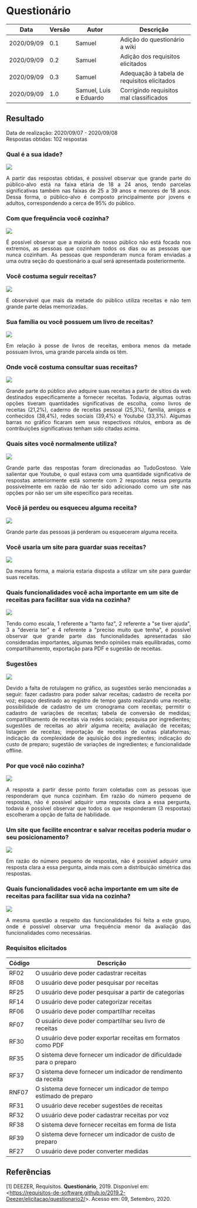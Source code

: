 # Questionário

| Data |Versão| Autor | Descrição |
| ---- | ---- | ----- | --------- |
| 2020/09/09 | 0.1 | Samuel| Adição do questionário a wiki |
| 2020/09/09 | 0.2 | Samuel| Adição dos requisitos elicitados |
| 2020/09/09 | 0.3 | Samuel| Adequação à tabela de requisitos elicitados |
| 2020/09/09 | 1.0 | Samuel, Luis e Eduardo | Corrigindo requisitos mal classificados |

## Resultado
<p> Data de realização: 2020/09/07 - 2020/09/08 </br>
Respostas obtidas: 102 respostas</p>

### Qual é a sua idade?

![](../../assets/02-requisitos/elicitacao/questionario/resultados_idade.png)

<p align="justify"> A partir das respostas obtidas, é possível observar que grande parte do público-alvo está na faixa etária de 18 a 24 anos, tendo parcelas significativas também nas faixas de 25 a 39 anos e menores de 18 anos. Dessa forma, o público-alvo é composto principalmente por jovens e adultos, correspondendo a cerca de 95% do público. </p>

### Com que frequência você cozinha?

![](../../assets/02-requisitos/elicitacao/questionario/resultados_frequencia.png)

<p align="justify"> É possível observar que a maioria do nosso público não está focada nos extremos, as pessoas que cozinham todos os dias ou as pessoas que nunca cozinham.  As pessoas que responderam nunca foram enviadas a uma outra seção do questionário a qual será apresentada posteriormente. </p>

### Você costuma seguir receitas?

![](../../assets/02-requisitos/elicitacao/questionario/resultados_seguir_receita.png)

<p align="justify"> É observável que mais da metade do público utiliza receitas e não tem grande parte delas memorizadas. </p>

### Sua família ou você possuem um livro de receitas?

![](../../assets/02-requisitos/elicitacao/questionario/resultados_livro.png)

<p align="justify"> Em relação à posse de livros de receitas, embora menos da metade possuam livros, uma grande parcela ainda os têm. </p>

### Onde você costuma consultar suas receitas?

![](../../assets/02-requisitos/elicitacao/questionario/resultados_locais.png)

<p align="justify"> Grande parte do público alvo adquire suas receitas a partir de sítios da web destinados especificamente a fornecer receitas. Todavia, algumas outras opções tiveram quantidades significativas de escolha, como livros de receitas (21,2%), caderno de receitas pessoal (25,3%), família, amigos e conhecidos (38,4%), redes sociais (39,4%) e Youtube (33,3%). Algumas barras no gráfico ficaram sem seus respectivos rótulos, embora as de contribuições significativas tenham sido citadas acima. </p>

### Quais sites você normalmente utiliza?

![](../../assets/02-requisitos/elicitacao/questionario/resultados_sites.png)

<p align="justify"> Grande parte das respostas foram direcionadas ao TudoGostoso. Vale salientar que Youtube, o qual estava com uma quantidade significativa de respostas anteriormente está somente com 2 respostas nessa pergunta possivelmente em razão de não ter sido adicionado como um site nas opções por não ser um site específico para receitas. </p>

### Você já perdeu ou esqueceu alguma receita?

![](../../assets/02-requisitos/elicitacao/questionario/resultados_perda.png)

<p align="justify"> Grande parte das pessoas já perderam ou esqueceram alguma receita. </p>

### Você usaria um site para guardar suas receitas?

![](../../assets/02-requisitos/elicitacao/questionario/resultados_uso.png)

<p align="justify"> Da mesma forma, a maioria estaria disposta a utilizar um site para guardar suas receitas. </p>

### Quais funcionalidades você acha importante em um site de receitas para facilitar sua vida na cozinha?

![](../../assets/02-requisitos/elicitacao/questionario/resultados_funcionalidades1.png)

<p align="justify"> Tendo como escala, 1 referente a "tanto faz", 2 referente a "se tiver ajuda", 3 a "deveria ter" e 4 referente a "preciso muito que tenha", é possível observar que grande parte das funcionalidades apresentadas são consideradas importantes, algumas tendo opiniões mais equilibradas, como compartilhamento, exportação para PDF e sugestão de receitas. </p>

### Sugestões

![](../../assets/02-requisitos/elicitacao/questionario/resultados_sugestoes.png)

<p align="justify"> Devido a falta de rotulagem no gráfico, as sugestões serão mencionadas a seguir: fazer cadastro para poder salvar receitas; cadastro de receita por voz; espaço destinado ao registro de tempo gasto realizando uma receita; possibilidade de cadastro de um cronograma com receitas; permitir o cadastro de variações de receitas; tabela de conversão de medidas; compartilhamento de receitas via redes sociais; pesquisa por ingredientes; sugestões de receitas ao abrir alguma receita; avaliação de receitas; listagem de receitas; importação de receitas de outras plataformas; indicação da complexidade de aquisição dos ingredientes; indicação do custo de preparo; sugestão de variações de ingredientes; e funcionalidade offline. </p>

### Por que você não cozinha?

![](../../assets/02-requisitos/elicitacao/questionario/resultados_razao.png)

<p align="justify"> A resposta a partir desse ponto foram coletadas com as pessoas que responderam que nunca cozinham. Em razão do número pequeno de respostas, não é possível adquirir uma resposta clara a essa pergunta, todavia é possível observar que todos os que responderam (3 respostas) escolheram a opção de falta de habilidade. </p>

### Um site que facilite encontrar e salvar receitas poderia mudar o seu posicionamento?

![](../../assets/02-requisitos/elicitacao/questionario/resultados_posicionamento.png)

<p align="justify"> Em razão do número pequeno de respostas, não é possível adquirir uma resposta clara a essa pergunta, ainda mais com a distribuição simétrica das respostas. </p>

### Quais funcionalidades você acha importante em um site de receitas para facilitar sua vida na cozinha?

![](../../assets/02-requisitos/elicitacao/questionario/resultados_funcionalidades2.png)

<p align="justify"> A mesma questão a respeito das funcionalidades foi feita a este grupo, onde é possível observar uma frequência menor da avaliação das funcionalidades como necessárias. </p>

### Requisitos elicitados

| Código |Descrição|
|-- | --- |
| RF02 | O usuário deve poder cadastrar receitas |
| RF08 | O usuário deve poder pesquisar por receitas |
| RF25 | O usuário deve poder pesquisar a partir de categorias |
| RF14 | O usuário deve poder categorizar receitas |
| RF06 | O usuário deve poder compartilhar receitas |
| RF07 | O usuário deve poder compartilhar seu livro de receitas |
| RF30 | O usuário deve poder exportar receitas em formatos como PDF |
| RF35 | O sistema deve fornecer um indicador de dificuldade para o preparo |
| RF37 | O sistema deve fornecer um indicador de rendimento da receita |
| RNF07 | O sistema deve fornecer um indicador de tempo estimado de preparo |
| RF31 | O usuário deve receber sugestões de receitas |
| RF32 | O usuário deve poder cadastrar receitas por voz |
| RF38 | O sistema deve fornecer receitas em forma de lista |
| RF39 | O sistema deve fornecer um indicador de custo de preparo |]
| RF27 | O usuário deve poder converter medidas |

## Referências

[1] DEEZER, Requisitos. **Questionário**, 2019. Disponível em: <<https://requisitos-de-software.github.io/2019.2-Deezer/elicitacao/questionario2/>>. Acesso em: 09, Setembro, 2020.

